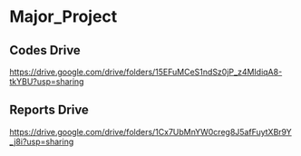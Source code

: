 # Major_Project
## Codes Drive
https://drive.google.com/drive/folders/15EFuMCeS1ndSz0jP_z4MIdiqA8-tkYBU?usp=sharing

## Reports Drive
https://drive.google.com/drive/folders/1Cx7UbMnYW0creg8J5afFuytXBr9Y_j8i?usp=sharing

